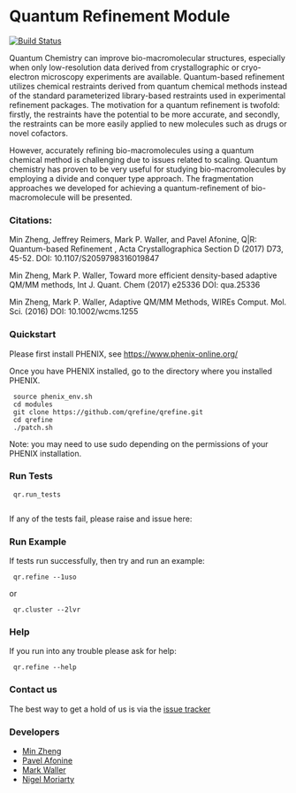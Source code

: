 # Quantum Refinement Module

[![Build Status](https://travis-ci.org/qrefine/qrefine.svg?branch=master)](https://travis-ci.org/qrefine/qrefine)

Quantum Chemistry can improve bio-macromolecular structures, especially when only low-resolution data derived from crystallographic or cryo-electron microscopy experiments are available. Quantum-based refinement utilizes chemical restraints derived from quantum chemical methods instead of the standard parameterized library-based restraints used in experimental refinement packages. The motivation for a quantum refinement is twofold: firstly, the restraints have the potential to be more accurate, and secondly, the restraints can be more easily applied to new molecules such as drugs or novel cofactors.

However, accurately refining bio-macromolecules using a quantum chemical method is challenging due to issues related to scaling. Quantum chemistry has proven to be very useful for studying bio-macromolecules by employing a divide and conquer type approach. The fragmentation approaches we developed for achieving a quantum-refinement of bio-macromolecule will be presented.

### Citations:
Min Zheng, Jeffrey Reimers, Mark P. Waller, and Pavel Afonine, Q|R: Quantum-based Refinement , Acta Crystallographica Section D (2017) D73, 45-52. DOI: 10.1107/S2059798316019847

Min Zheng, Mark P. Waller, Toward more efficient density-based adaptive QM/MM methods, Int J. Quant. Chem (2017) e25336
DOI: qua.25336

Min Zheng, Mark P. Waller, Adaptive QM/MM Methods, WIREs Comput. Mol. Sci. (2016) DOI: 10.1002/wcms.1255


### Quickstart

Please first install PHENIX, see https://www.phenix-online.org/
 
Once you have PHENIX installed, go to the directory where you installed PHENIX.

```
 source phenix_env.sh
 cd modules 
 git clone https://github.com/qrefine/qrefine.git
 cd qrefine
 ./patch.sh
 ```
 Note: you may need to use sudo depending on the permissions of your PHENIX installation.
 
 ### Run Tests 

``` 
 qr.run_tests
 
```
If any of the tests fail, please raise and issue here:

### Run Example 

If tests run successfully, then try and run an example: 

```
 qr.refine --1uso
``` 

 or 
 
```
 qr.cluster --2lvr

```

### Help 

If you run into any trouble please ask for help:
```
 qr.refine --help
```

### Contact us 

The best way to get a hold of us is via the  [issue tracker](https://github.com/qrefine/qr-core/issues)


### Developers

* [Min Zheng](https://github.com/zhengmin317)
* [Pavel Afonine](https://github.com/pafonine)
* [Mark Waller](https://github.com/mpwaller)
* [Nigel Moriarty](https://github.com/nwmoriarty)


